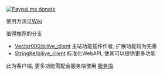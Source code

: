 [![Paypal.me donate](https://img.shields.io/badge/Paypal.me-donate-yellow.svg)](https://www.paypal.me/lzppzr)

使用方法见[Wiki](https://github.com/lzghzr/bilive_client/wiki/%E4%BD%BF%E7%94%A8%E6%96%B9%E6%B3%95(%E5%88%9D%E7%BA%A7))

值得推荐的分支
* [Vector000/bilive_client](https://github.com/Vector000/bilive_client) 主站功能插件作者, 扩展功能较为完善
* [StringKe/bilive_client](https://github.com/StringKe/bilive_client) 标准化WebAPI, 使其可以提供更多功能

此为客户端, 更多功能需配合服务端使用
[服务端](https://github.com/bilive/bilive_server)
